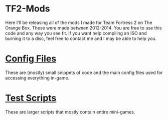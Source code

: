 # TF2-Mods
<p>Here I'll be releasing all of the mods I made for Team Fortress 2 on The Orange Box. These were made between 2012-2014. You are free to use this code and any way you see fit. If you want help compiling an ISO and burning it to a disc, feel free to contact me and I may be able to help you.</p>

# [Config Files](./cfgs)
<p>These are (mostly) small snippets of code and the main config files used for accessing everything in-game.</p>

# [Test Scripts](./testscripts)
<p>These are larger scripts that mostly contain entire mini-games.</p>
